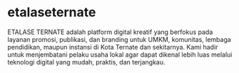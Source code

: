 # etalaseternate
ETALASE TERNATE adalah platform digital kreatif yang berfokus pada layanan promosi, publikasi, dan branding untuk UMKM, komunitas, lembaga pendidikan, maupun instansi di Kota Ternate dan sekitarnya. Kami hadir untuk menjembatani pelaku usaha lokal agar dapat dikenal lebih luas melalui teknologi digital yang mudah, praktis, dan terjangkau.  

